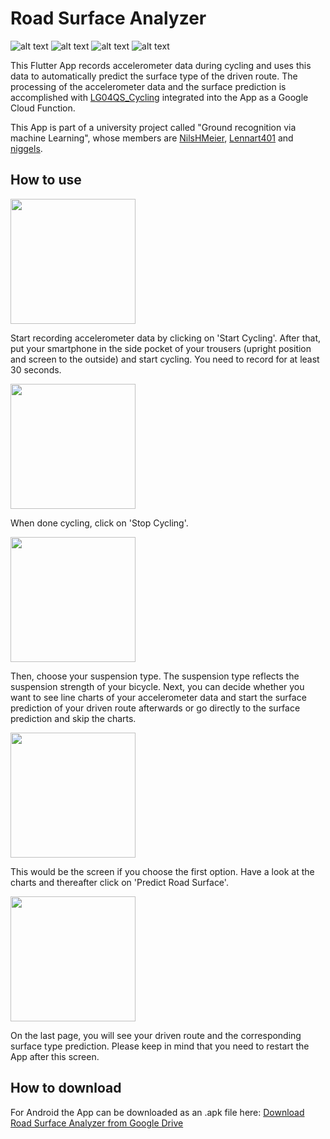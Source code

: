 # Road Surface Analyzer

![alt text](https://img.shields.io/badge/Framework-Flutter-9cf) ![alt text](https://img.shields.io/badge/Language-Dart-blue) ![alt text](https://img.shields.io/badge/Cloud-Firebase-yellow)  ![alt text](https://img.shields.io/badge/Cloud-Google%20Cloud%20Platform-informational) 

This Flutter App records accelerometer data during cycling and uses this data to automatically predict the surface type of the driven route.
The processing of the accelerometer data and the surface prediction is accomplished with [LG04QS_Cycling](https://github.com/NilsHMeier/LG04QS_Cycling) integrated into the App as a Google Cloud Function.

This App is part of a university project called "Ground recognition via machine Learning", whose members are [NilsHMeier](https://github.com/NilsHMeier), [Lennart401](https://github.com/Lennart401) and [niggels](https://github.com/niggels).

## How to use

<img src="https://imgur.com/KqbKV21.jpg" width="200">

Start recording accelerometer data by clicking on 'Start Cycling'. After that, put your smartphone in the side pocket of your trousers (upright position and screen to the outside) and start cycling. You need to record for at least 30 seconds.

<img src="https://imgur.com/3DffOJH.jpg" width="200">

When done cycling, click on 'Stop Cycling'. 

<img src="https://imgur.com/j11KK8R.jpg" width="200">

Then, choose your suspension type. The suspension type reflects the suspension strength of your bicycle. Next, you can decide whether you want to see line charts of your accelerometer data and start the surface prediction of your driven route afterwards or go directly to the surface prediction and skip the charts.

<img src="https://imgur.com/Efp3GBL.png" width="200">

This would be the screen if you choose the first option. Have a look at the charts and thereafter click on 'Predict Road Surface'.

<img src="https://imgur.com/axBb3S5.jpg" width="200">

On the last page, you will see your driven route and the corresponding surface type prediction. Please keep in mind that you need to restart the App after this screen.

## How to download

For Android the App can be downloaded as an .apk file here: [Download Road Surface Analyzer from Google Drive](https://drive.google.com/file/d/1YKhcKSShJuJNiPi0LxwDXpNms1kuC1By/view?usp=sharing) 


